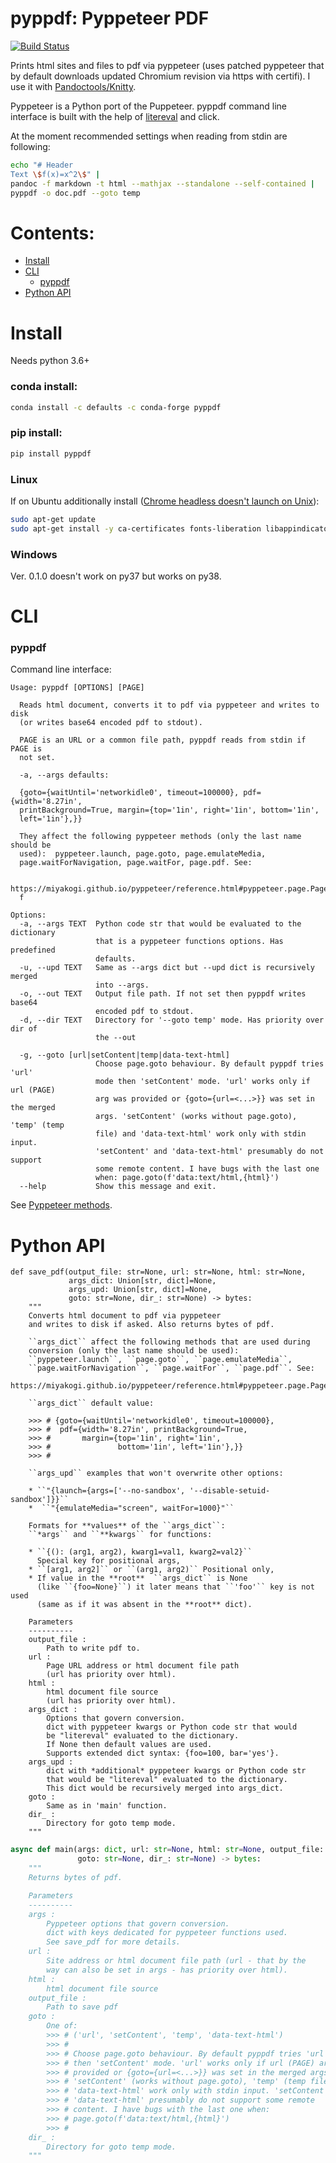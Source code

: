 # pyppdf: Pyppeteer PDF

[![Build Status](https://travis-ci.org/kiwi0fruit/pyppdf.svg?branch=master)](https://travis-ci.org/kiwi0fruit/pyppdf)

Prints html sites and files to pdf via pyppeteer (uses patched pyppeteer that by default downloads updated Chromium revision via https with certifi). I use it with  [Pandoctools/Knitty](https://github.com/kiwi0fruit/pandoctools).

Pyppeteer is a Python port of the Puppeteer. pyppdf command line interface is built with the help of [litereval](https://github.com/kiwi0fruit/litereval) and click.

At the moment recommended settings when reading from stdin are following:

```bash
echo "# Header
Text \$f(x)=x^2\$" |
pandoc -f markdown -t html --mathjax --standalone --self-contained |
pyppdf -o doc.pdf --goto temp
```


# Contents:

* [Install](#install)
* [CLI](#cli)
  * [pyppdf](#pyppdf)
* [Python API](#python-api)


# Install

Needs python 3.6+

### conda install:

```bash
conda install -c defaults -c conda-forge pyppdf
```

### pip install:

```bash
pip install pyppdf
```

### Linux

If on Ubuntu additionally install ([Chrome headless doesn't launch on Unix](https://github.com/puppeteer/puppeteer/blob/main/docs/troubleshooting.md#chrome-headless-doesnt-launch-on-unix)):

```bash
sudo apt-get update
sudo apt-get install -y ca-certificates fonts-liberation libappindicator3-1 libasound2 libatk-bridge2.0-0 libatk1.0-0 libc6 libcairo2 libcups2 libdbus-1-3 libexpat1 libfontconfig1 libgbm1 libgcc1 libglib2.0-0 libgtk-3-0 libnspr4 libnss3 libpango-1.0-0 libpangocairo-1.0-0 libstdc++6 libx11-6 libx11-xcb1 libxcb1 libxcomposite1 libxcursor1 libxdamage1 libxext6 libxfixes3 libxi6 libxrandr2 libxrender1 libxss1 libxtst6 lsb-release wget xdg-utils
```

### Windows

Ver. 0.1.0 doesn't work on py37 but works on py38.


# CLI

### pyppdf

Command line interface:

```
Usage: pyppdf [OPTIONS] [PAGE]

  Reads html document, converts it to pdf via pyppeteer and writes to disk
  (or writes base64 encoded pdf to stdout).

  PAGE is an URL or a common file path, pyppdf reads from stdin if PAGE is
  not set.

  -a, --args defaults:

  {goto={waitUntil='networkidle0', timeout=100000}, pdf={width='8.27in',
  printBackground=True, margin={top='1in', right='1in', bottom='1in',
  left='1in'},}}

  They affect the following pyppeteer methods (only the last name should be
  used):  pyppeteer.launch, page.goto, page.emulateMedia,
  page.waitForNavigation, page.waitFor, page.pdf. See:

  https://miyakogi.github.io/pyppeteer/reference.html#pyppeteer.page.Page.pd
  f

Options:
  -a, --args TEXT  Python code str that would be evaluated to the dictionary
                   that is a pyppeteer functions options. Has predefined
                   defaults.
  -u, --upd TEXT   Same as --args dict but --upd dict is recursively merged
                   into --args.
  -o, --out TEXT   Output file path. If not set then pyppdf writes base64
                   encoded pdf to stdout.
  -d, --dir TEXT   Directory for '--goto temp' mode. Has priority over dir of
                   the --out

  -g, --goto [url|setContent|temp|data-text-html]
                   Choose page.goto behaviour. By default pyppdf tries 'url'
                   mode then 'setContent' mode. 'url' works only if url (PAGE)
                   arg was provided or {goto={url=<...>}} was set in the merged
                   args. 'setContent' (works without page.goto), 'temp' (temp
                   file) and 'data-text-html' work only with stdin input.
                   'setContent' and 'data-text-html' presumably do not support
                   some remote content. I have bugs with the last one
                   when: page.goto(f'data:text/html,{html}')
  --help           Show this message and exit.

```

See [Pyppeteer methods](https://miyakogi.github.io/pyppeteer/reference.html#pyppeteer.page.Page.pdf).


# Python API

```
def save_pdf(output_file: str=None, url: str=None, html: str=None,
             args_dict: Union[str, dict]=None,
             args_upd: Union[str, dict]=None,
             goto: str=None, dir_: str=None) -> bytes:
    """
    Converts html document to pdf via pyppeteer
    and writes to disk if asked. Also returns bytes of pdf.

    ``args_dict`` affect the following methods that are used during
    conversion (only the last name should be used):
    ``pyppeteer.launch``, ``page.goto``, ``page.emulateMedia``,
    ``page.waitForNavigation``, ``page.waitFor``, ``page.pdf``. See:
     https://miyakogi.github.io/pyppeteer/reference.html#pyppeteer.page.Page.pdf

    ``args_dict`` default value:

    >>> # {goto={waitUntil='networkidle0', timeout=100000},
    >>> #  pdf={width='8.27in', printBackground=True,
    >>> #       margin={top='1in', right='1in',
    >>> #               bottom='1in', left='1in'},}}
    >>> #

    ``args_upd`` examples that won't overwrite other options:

    * ``"{launch={args=['--no-sandbox', '--disable-setuid-sandbox']}}``
    *  ``"{emulateMedia="screen", waitFor=1000}"``

    Formats for **values** of the ``args_dict``:
    ``*args`` and ``**kwargs`` for functions:

    * ``{(): (arg1, arg2), kwarg1=val1, kwarg2=val2}``
      Special key for positional args,
    * ``[arg1, arg2]`` or ``(arg1, arg2)`` Positional only,
    * If value in the **root**  ``args_dict`` is None
      (like ``{foo=None}``) it later means that ``'foo'`` key is not used
      (same as if it was absent in the **root** dict).

    Parameters
    ----------
    output_file :
        Path to write pdf to.
    url :
        Page URL address or html document file path
        (url has priority over html).
    html :
        html document file source
        (url has priority over html).
    args_dict :
        Options that govern conversion.
        dict with pyppeteer kwargs or Python code str that would
        be "litereval" evaluated to the dictionary.
        If None then default values are used.
        Supports extended dict syntax: {foo=100, bar='yes'}.
    args_upd :
        dict with *additional* pyppeteer kwargs or Python code str
        that would be "litereval" evaluated to the dictionary.
        This dict would be recursively merged into args_dict.
    goto :
        Same as in 'main' function.
    dir_ :
        Directory for goto temp mode.
    """
```

```py
async def main(args: dict, url: str=None, html: str=None, output_file: str=None,
               goto: str=None, dir_: str=None) -> bytes:
    """
    Returns bytes of pdf.

    Parameters
    ----------
    args :
        Pyppeteer options that govern conversion.
        dict with keys dedicated for pyppeteer functions used.
        See save_pdf for more details.
    url :
        Site address or html document file path (url - that by the
        way can also be set in args - has priority over html).
    html :
        html document file source
    output_file :
        Path to save pdf
    goto :
        One of:
        >>> # ('url', 'setContent', 'temp', 'data-text-html')
        >>> #
        >>> # Choose page.goto behaviour. By default pyppdf tries 'url' mode
        >>> # then 'setContent' mode. 'url' works only if url (PAGE) arg was
        >>> # provided or {goto={url=<...>}} was set in the merged args.
        >>> # 'setContent' (works without page.goto), 'temp' (temp file) and
        >>> # 'data-text-html' work only with stdin input. 'setContent' and
        >>> # 'data-text-html' presumably do not support some remote
        >>> # content. I have bugs with the last one when:
        >>> # page.goto(f'data:text/html,{html}')
        >>> #
    dir_ :
        Directory for goto temp mode.
    """
```
